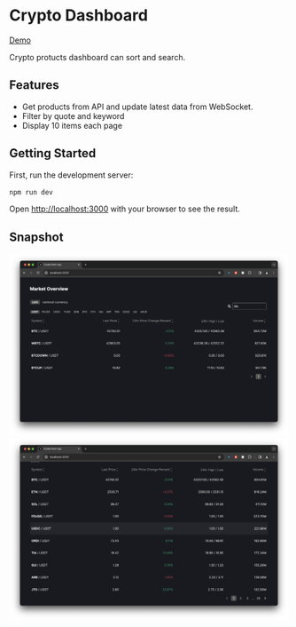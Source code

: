 # Crypto Dashboard

[Demo](https://zi-shane.github.io/crypto-dashboard/)

Crypto protucts dashboard can sort and search.

## Features

- Get products from API and update latest data from WebSocket.
- Filter by quote and keyword
- Display 10 items each page

## Getting Started

First, run the development server:

```bash
npm run dev
```

Open [http://localhost:3000](http://localhost:3000) with your browser to see the result.

## Snapshot

![overview_filter.png](./01.png)
![productlist_pagnation.png](./02.png)

